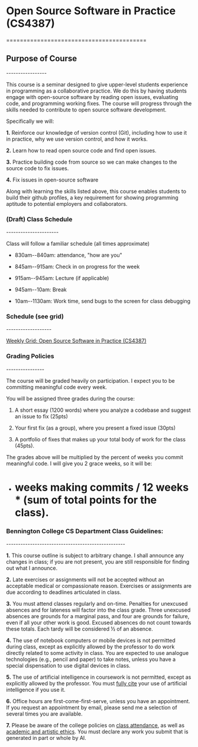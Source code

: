 <h1>Open Source Software in Practice (CS4387)</h1>
=========================================

<h2>Purpose of Course</h2>
-----------------

This course is a seminar designed to give upper-level students experience in programming as a collaborative practice. We do this by having students engage with open-source software by reading open issues, evaluating code, and programming working fixes. The course will progress through the skills needed to contribute to open source software development.

Specifically we will:

**1.**  Reinforce our knowledge of version control (Git), including how to use it in practice, why we use version control, and how it works.

**2.**  Learn how to read open source code and find open issues.

**3.**  Practice building code from source so we can make changes to the source code to fix issues.

**4.**  Fix issues in open-source software

Along with learning the skills listed above, this course enables students to build their github profiles, a key requirement for showing programming aptitude to potential employers and collaborators.

<h3>(Draft) Class Schedule</h3>
----------------------

Class will follow a familiar schedule (all times approximate)

-   830am--840am: attendance, "how are you"

-   845am--915am: Check in on progress for the week

-   915am--945am: Lecture (if applicable)

-   945am--10am: Break

-   10am--1130am: Work time, send bugs to the screen for class debugging

<h3>Schedule (see grid)</h3>
-------------------

[Weekly Grid: Open Source Software in Practice (CS4387)](https://docs.google.com/spreadsheets/d/1yWwf-fh3PES6CIb6Tr_0IHoXCXhu7YPrcLnqztgNYm0/edit?gid=0#gid=0)

<h3>Grading Policies</h3>
----------------

The course will be graded heavily on participation. I expect you to be committing meaningful code  every week.

You will be assigned three grades during the course:

1.  A short essay (1200 words) where you analyze a codebase and suggest an issue to fix (25pts)

2.  Your first fix (as a group), where you present a fixed issue (30pts)

3.  A portfolio of fixes that makes up your total body of work for the class (45pts).

The grades above will be multiplied by the percent of weeks you commit meaningful code. I will give you 2 grace weeks, so it will be:

-   # weeks making commits / 12 weeks * (sum of total points for the class).

<h3>Bennington College CS Department Class Guidelines:</h3>
--------------------------------------------------

**1.**  This course outline is subject to arbitrary change. I shall announce any changes in class; if you are not present, you are still responsible for finding out what I announce.

**2.**  Late exercises or assignments will not be accepted without an acceptable medical or compassionate reason. Exercises or assignments are due according to deadlines articulated in class.

**3.**  You must attend classes regularly and on-time. Penalties for unexcused absences and for lateness will factor into the class grade. Three unexcused absences are grounds for a marginal pass, and four are grounds for failure, even if all your other work is good. Excused absences do not count towards these totals. Each tardy will be considered ½ of an absence.

**4.**  The use of notebook computers or mobile devices is not permitted during class, except as explicitly allowed by the professor to do work directly related to some activity in class. You are expected to use analogue technologies (e.g., pencil and paper) to take notes, unless you have a special dispensation to use digital devices in class.

**5.**  The use of artificial intelligence in coursework is not permitted, except as explicitly allowed by the professor. You must [fully cite](https://www.chicagomanualofstyle.org/qanda/data/faq/topics/Documentation/faq0422.html) your use of artificial intelligence if you use it.

**6.**  Office hours are first-come-first-serve, unless you have an appointment. If you request an appointment by email, please send me a selection of several times you are available.

**7.**  Please be aware of the college policies on [class attendance](https://www.bennington.edu/current-students/student-handbook/academics-and-field-work-term/class-attendance), as well as [academic and artistic ethics](https://www.bennington.edu/current-students/student-handbook/academics-and-field-work-term/academic-and-artistic-ethics-policy). You must declare any work you submit that is generated in part or whole by AI.
